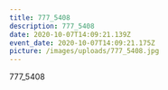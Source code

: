 ```yaml
---
title: 777_5408
description: 777_5408
date: 2020-10-07T14:09:21.139Z
event_date: 2020-10-07T14:09:21.175Z
picture: /images/uploads/777_5408.jpg
---
```

777_5408
